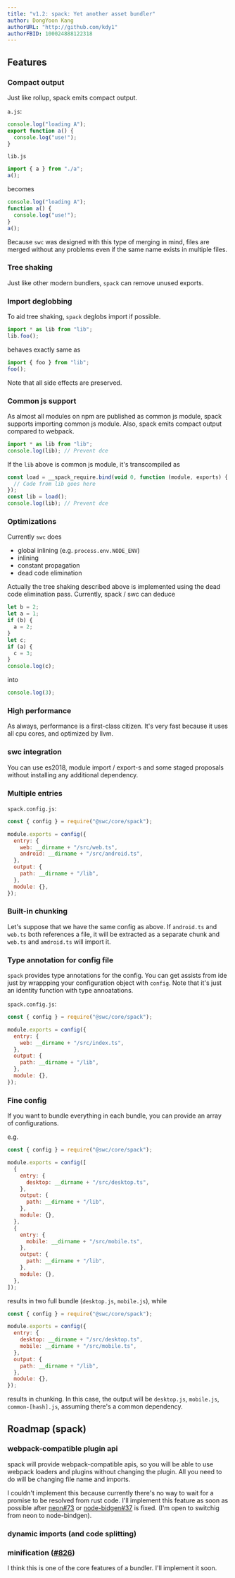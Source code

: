 ```yaml
---
title: "v1.2: spack: Yet another asset bundler"
author: DongYoon Kang
authorURL: "http://github.com/kdy1"
authorFBID: 100024888122318
---
```


## Features

### Compact output

Just like rollup, spack emits compact output.

`a.js`:

```js
console.log("loading A");
export function a() {
  console.log("use!");
}
```

`lib.js`

```js
import { a } from "./a";
a();
```

becomes

```js
console.log("loading A");
function a() {
  console.log("use!");
}
a();
```

Because `swc` was designed with this type of merging in mind, files are merged without any problems even if the same name exists in multiple files.

### Tree shaking

Just like other modern bundlers, `spack` can remove unused exports.

### Import deglobbing

To aid tree shaking, `spack` deglobs import if possible.

```js
import * as lib from "lib";
lib.foo();
```

behaves exactly same as

```js
import { foo } from "lib";
foo();
```

Note that all side effects are preserved.

### Common js support

As almost all modules on npm are published as common js module, spack supports importing common js module. Also, spack emits compact output compared to webpack.

```js
import * as lib from "lib";
console.log(lib); // Prevent dce
```

If the `lib` above is common js module, it's transcompiled as

```js
const load = __spack_require.bind(void 0, function (module, exports) {
  // Code from lib goes here
});
const lib = load();
console.log(lib); // Prevent dce
```

### Optimizations

Currently `swc` does

- global inlining (e.g. `process.env.NODE_ENV`)
- inlining
- constant propagation
- dead code elimination

Actually the tree shaking described above is implemented using the dead code elimination pass. Currently, spack / swc can deduce

```js
let b = 2;
let a = 1;
if (b) {
  a = 2;
}
let c;
if (a) {
  c = 3;
}
console.log(c);
```

into

```js
console.log(3);
```

### High performance

As always, performance is a first-class citizen. It's very fast because it uses all cpu cores, and optimized by llvm.

### swc integration

You can use es2018, module import / export-s and some staged proposals without installing any additional dependency.

### Multiple entries

`spack.config.js`:

```js
const { config } = require("@swc/core/spack");

module.exports = config({
  entry: {
    web: __dirname + "/src/web.ts",
    android: __dirname + "/src/android.ts",
  },
  output: {
    path: __dirname + "/lib",
  },
  module: {},
});
```

### Built-in chunking

Let's suppose that we have the same config as above. If `android.ts` and `web.ts` both references a file, it will be extracted as a separate chunk and `web.ts` and `amdroid.ts` will import it.

### Type annotation for config file

`spack` provides type annotations for the config. You can get assists from ide just by wrappping your configuration object with `config`. Note that it's just an identity function with type annoatations.

`spack.config.js`:

```js
const { config } = require("@swc/core/spack");

module.exports = config({
  entry: {
    web: __dirname + "/src/index.ts",
  },
  output: {
    path: __dirname + "/lib",
  },
  module: {},
});
```

### Fine config

If you want to bundle everything in each bundle, you can provide an array of configurations.

e.g.

```js
const { config } = require("@swc/core/spack");

module.exports = config([
  {
    entry: {
      desktop: __dirname + "/src/desktop.ts",
    },
    output: {
      path: __dirname + "/lib",
    },
    module: {},
  },
  {
    entry: {
      mobile: __dirname + "/src/mobile.ts",
    },
    output: {
      path: __dirname + "/lib",
    },
    module: {},
  },
]);
```

results in two full bundle (`desktop.js`, `mobile.js`), while

```js
const { config } = require("@swc/core/spack");

module.exports = config({
  entry: {
    desktop: __dirname + "/src/desktop.ts",
    mobile: __dirname + "/src/mobile.ts",
  },
  output: {
    path: __dirname + "/lib",
  },
  module: {},
});
```

results in chunking. In this case, the output will be `desktop.js`, `mobile.js`, `common-[hash].js`, assuming there's a common dependency.

## Roadmap (spack)

### webpack-compatible plugin api

spack will provide webpack-compatible apis, so you will be able to use webpack loaders and plugins without changing the plugin. All you need to do will be changing file name and imports.

I couldn't implement this because currently there's no way to wait for a promise to be resolved from rust code.
I'll implement this feature as soon as possible after [neon#73](https://github.com/neon-bindings/neon/issues/73) or [node-bidgen#37](https://github.com/infinyon/node-bindgen/issues/37) is fixed. (I'm open to switchig from neon to node-bindgen).

### dynamic imports (and code splitting)

### minification ([#826](https://github.com/swc-project/swc/pull/826))

I think this is one of the core features of a bundler. I'll implement it soon.
